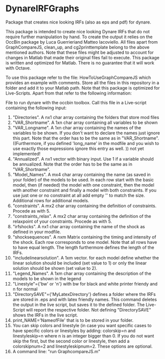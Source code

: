 # DynareIRFGraphs
Package that creates nice looking IRFs (also as eps and pdf) for dynare. 

This package is intended to create nice looking Dynare IRFs that do not require further manipulation by hand. 
To create the output it relies on the OccBin package by Luca Guerrieriand Matteo Iacoviello. All files apart from GraphCompareJS, clean_up, and  cg2printtemplate belong to the above mentioned authors. Note that these files might be adjusted to account for changes in Matlab that made their original files fail to execute. 
This package is written and optimized for Matlab. There is no guarantee that it will work with Octave. 

To use this package refer to the file: HowToUseGraphCompareJS which provides an example with comments. Store all the files in this repository in a folder and add it to your Matlab path. Note that this package is optimized for Live-Scripts. 
Apart from that refer to the following information:

File to run dynare with the occbin toolbox. Call this file
in a Live-script containing the following input:
1.  "Directories". A nx1 char array containing the folders that store mod files
2.  "VAR_Shortname". A 1xn char array containing all variables to be shown
3.  "VAR_Longname". A 1xn char array containing the names of the variables to
    be shown. If you don't want to declare the names just ignore this part. Note
    that the order has to be the same as in "VAR_Shortname". ((Furthermore,
    if you defined 'long_name' in the modfile and you wish to use exactly
    those expressions ignore this entry as well. )) not yet implemented!
4.  "Annualized". A nx1 vector with binary input. Use 1 if a variable
    should be annualized. Note that the order has to be the same as in
    "VAR_Shortname".
5.  "Model_Names". A mx4 char array containing the name (as saved in your folder) 
    of the models to be used. In each row start with the basic model, 
    then (if needed) the model with one constraint, 
    then the model with another constraint and finally a
    model with both constraints. If you use just one or no constraint at all
    add empty '' to match the size. Additional rows for additional models.
6.  "constraints". A mx2 char array containing the definition of
    constraints. Procede as with 5.
7.  "constraints_relax". A mx2 char array containing the definition of
    the relaxpoint of your constraints. Procede as with 5.
8.  "irfshocks". A nx1 char array containing the name of the shock as
    defined in your modfile.
9.  "shocksequences". A nxm Matrix containing the timing and intensity of
    the shock. Each row corresponds to one model. Note that all rows have to
    have equal length. The length furthermore defines the length of the IRFs.
10. "includelinearsolution". A 1xm vector. for each model
    define whether the linear solution should be included (set value to 1) 
    or only the linear solution should be shown (set value to 2).
11. "Legend_Names". A 1xm char array containing the description of the models to
    be shown in the legend
12. "Linestyle"={'bw' or 'n'} with bw for black and white printer friendy
    and n for normal
13. "DirectorySAVE"={'MyLatexDirectory'} defines a folder where the IRFs
    are stored in .eps and with latex friendly names. 
    This command deletes the output in the live script, but saves it to the defined folder. 
    The Live-Script will report the respective folder. Not defining "DirectorySAVE" shows
    the IRFs in the live script. 
14. print_NAME='NameofFile' that is to be stored in your folder. 
15. You can skip colors and linestyle (in case you want specific cases to
    have specific colors or linestyles by adding: colorskip=n and
    linestyleskip=n where n is an integer bigger than 0. If you do not want
    skip the first, but the second color or linestyle, then add a
    colorskipnum=2 and linestyleskipnum=2. These options are optional.
16. A command line: "run GraphcompareJS.m"
